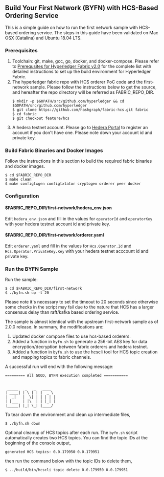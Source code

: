 ## Build Your First Network (BYFN) with HCS-Based Ordering Service

This is a simple guide on how to run the first network sample with HCS-based ordering service. The steps
in this guide have been validated on Mac OSX (Catalina) and Ubuntu 18.04 LTS.

### Prerequisites

1. Toolchain: git, make, gcc, go, docker, and docker-compose. Please refer to [Prerequsites for Hyperledger Fabric v2.0](https://hyperledger-fabric.readthedocs.io/en/release-2.0/prereqs.html)
for the complete list with detailed instructions to set up the build environment for Hyperledger Fabric.
1. The hyperledger fabric repo with HCS orderer PoC code and the first-network sample. Please follow the instructions below to get the source, and hereafter
the repo directory will be referred as FABRIC_REPO_DIR.
   ```
   $ mkdir -p $GOPATH/src/github.com/hyperledger && cd $GOPATH/src/github.com/hyperledger
   $ git clone https://github.com/hashgraph/fabric-hcs.git fabric
   $ cd fabric
   $ git checkout feature/hcs
   ```
1. A hedera testnet account. Please go to [Hedera Portal](https://portal.hedera.com) to register an account if you don't have one.
Please note down your account id and private key.

### Build Fabric Binaries and Docker Images

Follow the instructions in this section to build the required fabric binaries and docker images.

```
$ cd $FABRIC_REPO_DIR
$ make clean
$ make configtxgen configtxlator cryptogen orderer peer docker
```

### Configuration

#### $FABRIC_REPO_DIR/first-network/hedera_env.json

Edit ```hedera_env.json``` and fill in the values for ```operatorId``` and ```operatorKey``` with your hedera testnet
account id and private key.

#### $FABRIC_REPO_DIR/first-network/orderer.yaml

Edit ```orderer.yaml``` and fill in the values for ```Hcs.Operator.Id``` and ```Hcs.Operator.PrivateKey.Key``` with your hedera
testnet acccount id and private key.

### Run the BYFN Sample

Run the sample:

```
$ cd $FABRIC_REPO_DIR/first-network
$ ./byfn.sh up -t 20
```

Please note it's necessary to set the timeout to 20 seconds since otherwise some checks in the script may fail due to the nature
that HCS has a larger consensus delay than raft/kafka based ordering service.

The sample is almost identical with the upstream first-network sample as of 2.0.0 release. In summary, the modifications are:

1. Updated docker compose files to use hcs-based orderers.
2. Added a function in ```byfn.sh``` to generate a 256-bit AES key for data encryption/decryption between fabric orderers and hedera testnet.
3. Added a function in ```byfn.sh``` to use the hcscli tool for HCS topic creation and mapping topics to fabric channels.

A successful run will end with the following message:

```
========= All GOOD, BYFN execution completed ===========


 _____   _   _   ____
| ____| | \ | | |  _ \
|  _|   |  \| | | | | |
| |___  | |\  | | |_| |
|_____| |_| \_| |____/
```

To tear down the environment and clean up intermediate files,

```
$ ./byfn.sh down
```

Optional cleanup of HCS topics after each run. The ```byfn.sh``` script automatically creates two HCS topics. You can find the topic IDs at the beginning of
the console output,

```
generated HCS topics: 0.0.179950 0.0.179951
```

then run the command below with the topic IDs to delete them,

```
$ ../build/bin/hcscli topic delete 0.0.179950 0.0.179951
```
